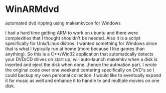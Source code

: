 # WinARMdvd
 automated dvd ripping using makemkvcon for Windows
 
 I had a hard time getting ARM to work on ubuntu and there were complexities that I thought shouldn't be needed.  Also it is a script specifically for Unix/Linux distros.  I wanted something for Windows since that is what I typically run at home (more because I like games than anything).  So this is a C++/Win32 application that automatically detects your DVD/CD drives on start up, will auto-launch makemkv when a disk is inserted and eject the disk when done...hence the autmation part.  I wrote the original code over one weekend centering specifically on DVD's so I could backup my own personal collection.  I would like to eventually expand it for music as well and enhance it to handle tv and multiple movies on one disk.
